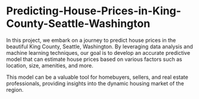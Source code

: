 # Predicting-House-Prices-in-King-County-Seattle-Washington
In this project, we embark on a journey to predict house prices in the beautiful King County, Seattle, Washington. By leveraging data analysis and machine learning techniques, our goal is to develop an accurate predictive model that can estimate house prices based on various factors such as location, size, amenities, and more.

This model can be a valuable tool for homebuyers, sellers, and real estate professionals, providing insights into the dynamic housing market of the region.
